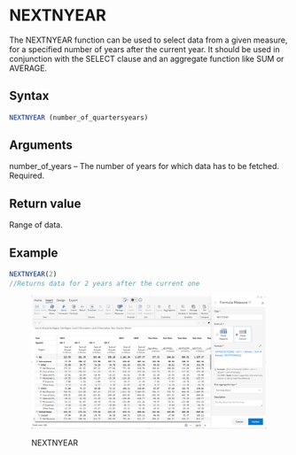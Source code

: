 # NEXTNYEAR

The NEXTNYEAR function can be used to select data from a given measure, for a specified number of years after the current year. It should be used in conjunction with the SELECT clause and an aggregate function like SUM or AVERAGE.&#x20;

## Syntax

```javascript
NEXTNYEAR (number_of_quartersyears)
```

## Arguments

number\_of\_years – The number of years for which data has to be fetched. Required.

## Return value

Range of data.

## Example

```javascript
NEXTNYEAR(2) 
//Returns data for 2 years after the current one
```

<figure><img src="../../.gitbook/assets/image (5) (1) (1) (1) (1) (1) (1) (1) (1) (1) (1) (1) (1) (1) (1) (1) (1).png" alt=""><figcaption><p>NEXTNYEAR</p></figcaption></figure>
